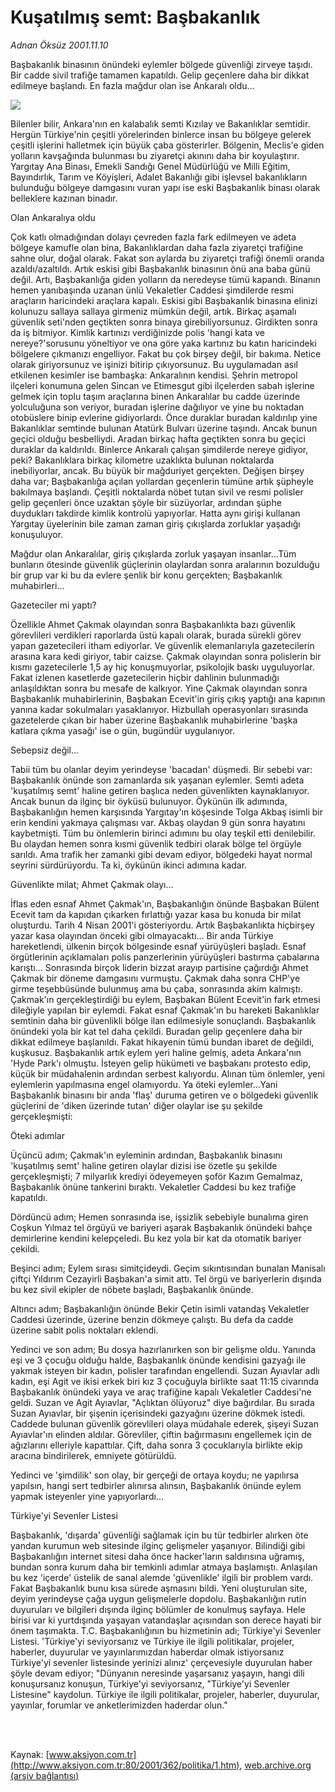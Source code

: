 # Kuşatılmış semt: Başbakanlık

*Adnan Öksüz 2001.11.10*

<div>
 <p class="spot">
  Başbakanlık binasının önündeki eylemler bölgede güvenliği zirveye taşıdı. Bir cadde sivil trafiğe tamamen kapatıldı. Gelip geçenlere daha bir dikkat edilmeye başlandı. En fazla mağdur olan ise Ankaralı oldu...
 </p>
 <p class="metin">
 </p>
 <img border="0" src="/web/20020423064252im_/http://www.aksiyon.com.tr/2001/362/resimler/kusat.jpg"/>
 <p class="metin">
  Bilenler bilir, Ankara'nın en kalabalık semti Kızılay ve Bakanlıklar semtidir. Hergün Türkiye'nin çeşitli yörelerinden binlerce insan bu bölgeye gelerek çeşitli işlerini halletmek için büyük çaba gösterirler. Bölgenin, Meclis'e giden yolların kavşağında bulunması bu ziyaretçi akınını daha bir koyulaştırır. Yargıtay Ana Binası, Emekli Sandığı Genel Müdürlüğü ve Milli Eğitim, Bayındırlık, Tarım ve Köyişleri, Adalet Bakanlığı gibi işlevsel bakanlıkların bulunduğu bölgeye damgasını vuran yapı ise eski Başbakanlık binası olarak belleklere kazınan binadır.
 </p>
 <p class="metin">
  Olan Ankaralıya oldu
 </p>
 <p class="metin">
  Çok katlı olmadığından dolayı çevreden fazla fark edilmeyen ve adeta bölgeye kamufle olan bina, Bakanlıklardan daha fazla ziyaretçi trafiğine sahne olur, doğal olarak. Fakat son aylarda bu ziyaretçi trafiği önemli oranda azaldı/azaltıldı. Artık eskisi gibi Başbakanlık binasının önü ana baba günü değil. Artı, Başbakanlığa giden yolların da neredeyse tümü kapandı. Binanın hemen yanıbaşında uzanan ünlü Vekaletler Caddesi şimdilerde resmi araçların haricindeki araçlara kapalı. Eskisi gibi Başbakanlık binasına elinizi kolunuzu sallaya sallaya girmeniz mümkün değil, artık. Birkaç aşamalı güvenlik seti'nden geçtikten sonra binaya girebiliyorsunuz. Girdikten sonra da iş bitmiyor. Kimlik kartınızı verdiğinizde polis 'hangi kata ve nereye?'sorusunu yöneltiyor ve ona göre yaka kartınız bu katın haricindeki bölgelere çıkmanızı engelliyor. Fakat bu çok birşey değil, bir bakıma. Netice olarak giriyorsunuz ve işinizi bitirip çıkıyorsunuz. Bu uygulamadan asıl etkilenen kesimler ise bambaşka: Ankaralının kendisi. Şehrin metropol ilçeleri konumuna gelen Sincan ve Etimesgut gibi ilçelerden sabah işlerine gelmek için toplu taşım araçlarına binen  Ankaralılar bu cadde üzerinde yolculuğuna son veriyor, buradan işlerine dağılıyor ve yine bu noktadan otobüslere binip evlerine gidiyorlardı. Önce duraklar buradan kaldırılıp yine Bakanlıklar semtinde bulunan Atatürk Bulvarı üzerine taşındı. Ancak bunun geçici olduğu besbelliydi. Aradan birkaç hafta geçtikten sonra bu geçici duraklar da kaldırıldı. Binlerce Ankaralı çalışan şimdilerde nereye gidiyor, peki? Bakanlıklara birkaç kilometre uzaklıkta bulunan noktalarda inebiliyorlar, ancak. Bu büyük bir mağduriyet gerçekten. Değişen birşey daha var; Başbakanlığa açılan yollardan geçenlerin tümüne artık şüpheyle bakılmaya başlandı. Çeşitli noktalarda nöbet tutan sivil ve resmi polisler gelip geçenleri önce uzaktan şöyle bir süzüyorlar, ardından şüphe duydukları takdirde kimlik kontrolü yapıyorlar. Hatta aynı girişi kullanan Yargıtay üyelerinin bile zaman zaman giriş çıkışlarda zorluklar yaşadığı konuşuluyor.
 </p>
 <p class="metin">
  Mağdur olan Ankaralılar, giriş çıkışlarda zorluk yaşayan insanlar...Tüm bunların ötesinde güvenlik güçlerinin olaylardan sonra aralarının bozulduğu bir grup var ki bu da evlere şenlik bir konu gerçekten; Başbakanlık muhabirleri...
 </p>
 <p class="metin">
  Gazeteciler mi yaptı?
 </p>
 <p class="metin">
  Özellikle Ahmet Çakmak olayından sonra Başbakanlıkta bazı güvenlik görevlileri verdikleri raporlarda üstü kapalı olarak, burada sürekli görev yapan gazetecileri itham ediyorlar. Ve güvenlik elemanlarıyla gazetecilerin arasına kara kedi giriyor, tabir caizse. Çakmak olayından sonra polislerin bir kısmı gazetecilerle 1,5 ay hiç konuşmuyorlar, psikolojik baskı uyguluyorlar. Fakat izlenen kasetlerde gazetecilerin hiçbir dahlinin bulunmadığı anlaşıldıktan sonra bu mesafe de kalkıyor. Yine Çakmak olayından sonra Başbakanlık muhabirlerinin, Başbakan Ecevit'in giriş çıkış yaptığı ana kapının yanına kadar sokulmaları yasaklanıyor. Hizbullah operasyonları sırasında gazetelerde çıkan bir haber üzerine Başbakanlık muhabirlerine 'başka katlara çıkma yasağı' ise o gün, bugündür uygulanıyor.
 </p>
 <p class="metin">
  Sebepsiz değil...
 </p>
 <p class="metin">
  Tabii tüm bu olanlar deyim yerindeyse 'bacadan' düşmedi. Bir  sebebi var: Başbakanlık önünde son zamanlarda sık yaşanan eylemler. Semti adeta 'kuşatılmış semt' haline getiren başlıca neden güvenlikten kaynaklanıyor. Ancak bunun da ilginç bir öyküsü bulunuyor. Öykünün ilk adımında, Başbakanlığın hemen karşısında Yargıtay'ın köşesinde Tolga Akbaş isimli bir erin kendini yakmaya çalışması var. Akbaş olaydan 9 gün sonra hayatını kaybetmişti. Tüm bu önlemlerin birinci adımını bu olay teşkil etti denilebilir. Bu olaydan hemen sonra kısmi güvenlik tedbiri olarak bölge tel örgüyle sarıldı. Ama trafik her zamanki gibi devam ediyor, bölgedeki hayat normal seyrini sürdürüyordu. Ta ki, öykünün ikinci adımına kadar.
 </p>
 <p class="metin">
  Güvenlikte milat; Ahmet Çakmak olayı...
 </p>
 <p class="metin">
  İflas eden esnaf Ahmet Çakmak'ın, Başbakanlığın önünde Başbakan Bülent Ecevit tam da kapıdan çıkarken fırlattığı yazar kasa bu konuda bir milat oluşturdu. Tarih 4 Nisan 2001'i gösteriyordu. Artık Başbakanlıkta hiçbirşey yazar kasa olayından önceki gibi olmayacaktı... Bir anda Türkiye hareketlendi, ülkenin birçok bölgesinde esnaf yürüyüşleri başladı. Esnaf örgütlerinin açıklamaları polis panzerlerinin yürüyüşleri bastırma çabalarına karıştı... Sonrasında birçok liderin bizzat arayıp partisine çağırdığı Ahmet Çakmak bir döneme damgasını vurmuştu. Çakmak daha sonra CHP'ye girme teşebbüsünde bulunmuş ama bu çaba, sonrasında akim kalmıştı. Çakmak'ın gerçekleştirdiği bu eylem, Başbakan Bülent Ecevit'in fark etmesi dileğiyle yapılan bir eylemdi. Fakat esnaf Çakmak'ın bu hareketi Bakanlıklar semtinin daha bir güvenlikli bölge ilan edilmesiyle sonuçlandı. Başbakanlık önündeki yola bir kat tel daha çekildi. Buradan gelip geçenlere daha bir dikkat edilmeye başlanıldı. Fakat hikayenin tümü bundan ibaret de değildi, kuşkusuz. Başbakanlık artık eylem yeri haline gelmiş, adeta Ankara'nın 'Hyde Park'ı olmuştu. İsteyen gelip hükümeti ve başbakanı protesto edip, küçük bir müdahalenin ardından serbest kalıyordu. Alınan tüm önlemler, yeni eylemlerin yapılmasına engel olamıyordu. Ya öteki eylemler...Yani Başbakanlık binasını bir anda 'flaş' duruma getiren ve o bölgedeki güvenlik güçlerini de 'diken üzerinde tutan' diğer olaylar ise şu şekilde gerçekleşmişti:
 </p>
 <p class="metin">
  Öteki adımlar
 </p>
 <p class="metin">
  Üçüncü adım; Çakmak'ın eyleminin ardından, Başbakanlık binasını 'kuşatılmış semt' haline getiren olaylar dizisi ise özetle şu şekilde gerçekleşmişti; 7 milyarlık krediyi ödeyemeyen şoför Kazım Gemalmaz, Başbakanlık önüne tankerini bıraktı. Vekaletler Caddesi bu kez trafiğe kapatıldı.
 </p>
 <p class="metin">
  Dördüncü adım; Hemen sonrasında ise,  işsizlik sebebiyle bunalıma giren Coşkun Yılmaz tel örgüyü ve bariyeri aşarak Başbakanlık önündeki bahçe demirlerine kendini kelepçeledi. Bu kez yola bir kat da otomatik bariyer çekildi.
 </p>
 <p class="metin">
  Beşinci adım; Eylem sırası simitçideydi. Geçim sıkıntısından bunalan Manisalı çiftçi Yıldırım Cezayirli Başbakan'a simit attı. Tel örgü ve bariyerlerin dışında bu kez sivil ekipler de nöbete başladı, Başbakanlık önünde.
 </p>
 <p class="metin">
  Altıncı adım; Başbakanlığın önünde Bekir Çetin isimli vatandaş Vekaletler Caddesi üzerinde, üzerine benzin dökmeye çalıştı. Bu defa da cadde üzerine sabit polis noktaları eklendi.
 </p>
 <p class="metin">
  Yedinci ve son adım; Bu dosya hazırlanırken son bir gelişme oldu. Yanında eşi ve 3 çocuğu olduğu halde, Başbakanlık önünde kendisini gazyağı ile yakmak isteyen bir kadın, polisler tarafından engellendi. Suzan Ayıavlar adlı kadın, eşi Agit ve ikisi erkek biri kız 3 çocuğuyla birlikte saat 11:15 civarında Başbakanlık önündeki yaya ve araç trafiğine kapalı Vekaletler Caddesi'ne geldi. Suzan ve Agit Ayıavlar, "Açlıktan ölüyoruz" diye bağırdılar. Bu sırada Suzan Ayıavlar, bir şişenin içerisindeki gazyağını üzerine dökmek istedi. Caddede bulunan güvenlik görevlileri olaya müdahale ederek, şişeyi Suzan Ayıavlar'ın elinden aldılar. Görevliler, çiftin bağırmasını engellemek için de ağızlarını elleriyle kapattılar. Çift, daha sonra 3 çocuklarıyla birlikte ekip aracına bindirilerek, emniyete götürüldü.
 </p>
 <p class="metin">
  Yedinci ve 'şimdilik' son olay, bir gerçeği de ortaya koydu; ne yapılırsa yapılsın, hangi sert tedbirler alınırsa alınsın, Başbakanlık önünde eylem yapmak isteyenler yine yapıyorlardı...
 </p>
 <p class="metin">
  Türkiye'yi Sevenler Listesi
 </p>
 <p class="metin">
  Başbakanlık, 'dışarda' güvenliği sağlamak için bu tür tedbirler alırken öte yandan kurumun web sitesinde ilginç gelişmeler yaşanıyor. Bilindiği gibi Başbakanlığın internet sitesi daha önce hacker'ların saldırısına uğramış, bundan sonra kurum daha bir temkinli adımlar atmaya başlamıştı. Anlaşılan bu kez 'içerde' üstelik de sanal alemde 'güvenlikle' ilgili bir problem vardı. Fakat Başbakanlık bunu kısa sürede aşmasını bildi. Yeni oluşturulan site, deyim yerindeyse çağa uygun gelişmelerle dopdolu. Başbakanlığın rutin duyuruları ve bilgileri dışında ilginç bölümler de konulmuş sayfaya. Hele birisi var ki yurtdışında yaşayan vatandaşlar açısından son derece hayati bir önem taşımakta. T.C. Başbakanlığının bu hizmetinin adı; Türkiye'yi Sevenler Listesi. 'Türkiye'yi seviyorsanız ve Türkiye ile ilgili politikalar, projeler, haberler, duyurular ve yayınlarımızdan haberdar olmak istiyorsanız Türkiye'yi sevenler listesinde yerinizi alınız' çerçevesiyle duyurulan haber şöyle devam ediyor; "Dünyanın neresinde yaşarsanız yaşayın, hangi dili konuşursanız konuşun, Türkiye'yi seviyorsanız, "Türkiye'yi Sevenler Listesine" kaydolun. Türkiye ile ilgili politikalar, projeler, haberler, duyurular, yayınlar, forumlar ve anketlerimizden haderdar olun."
 </p>
 <p class="metin">
 </p>
 <br/>
 <br/>
</div>

Kaynak: [www.aksiyon.com.tr](http://www.aksiyon.com.tr:80/2001/362/politika/1.htm), [web.archive.org (arşiv bağlantısı)](http://web.archive.org/web/20020423064252/http://www.aksiyon.com.tr:80/2001/362/politika/1.htm)
